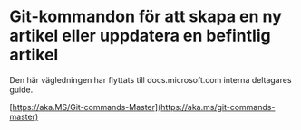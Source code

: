 # <a name="git-commands-for-creating-a-new-article-or-updating-an-existing-article"></a>Git-kommandon för att skapa en ny artikel eller uppdatera en befintlig artikel

Den här vägledningen har flyttats till docs.microsoft.com interna deltagares guide.

[https://aka.MS/Git-commands-Master](https://aka.ms/git-commands-master)
